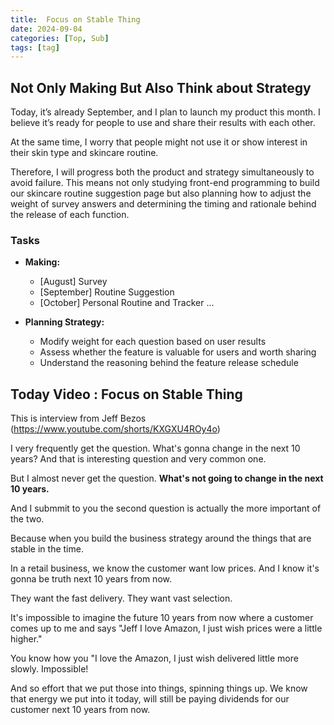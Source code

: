 ```yaml
---
title:  Focus on Stable Thing
date: 2024-09-04
categories: [Top, Sub]
tags: [tag]
---
```


## Not Only Making But Also Think about Strategy

Today, it’s already September, and I plan to launch my product this month. I believe it’s ready for people to use and share their results with each other.<br>

At the same time, I worry that people might not use it or show interest in their skin type and skincare routine.<br>

Therefore, I will progress both the product and strategy simultaneously to avoid failure. This means not only studying front-end programming to build our skincare routine suggestion page but also planning how to adjust the weight of survey answers and determining the timing and rationale behind the release of each function.

### Tasks

* **Making:**
  * [August] Survey
  * [September] Routine Suggestion
  * [October] Personal Routine and Tracker ...
  
* **Planning Strategy:**
  * Modify weight for each question based on user results
  * Assess whether the feature is valuable for users and worth sharing
  * Understand the reasoning behind the feature release schedule


## Today Video : Focus on Stable Thing

This is interview from Jeff Bezos (https://www.youtube.com/shorts/KXGXU4ROy4o) <br>

I very frequently get the question. What's gonna change in the next 10 years? And that is interesting question and very common one.<br>

But I almost never get the question. **What's not going to change in the next 10 years.**<br>

And I submmit to you the second question is actually the more important of the two.<br>

Because when you build the business strategy around the things that are stable in the time. <br>

In a retail business, we know the customer want low prices. And I know it's gonna be truth next 10 years from now. <br>

They want the fast delivery. They want vast selection. <br>

It's impossible to imagine the future 10 years from now where a customer comes up to me and says "Jeff I love Amazon, I just wish prices were a little higher."<br>

You know how you "I love the Amazon, I just wish delivered little more slowly. Impossible!<br>

And so effort that we put those into things, spinning things up. We know that energy we put into it today, will still be paying dividends for our customer next 10 years from now.